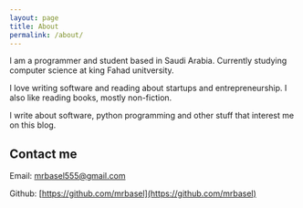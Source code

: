 ```yaml
---
layout: page
title: About
permalink: /about/
---
```



I am a programmer and student based in Saudi Arabia. Currently studying computer science at king Fahad unitversity.

I love writing software and reading about startups and entrepreneurship. I also like reading books, mostly non-fiction.

I write about software, python programming and other stuff that interest me on this blog.

## Contact me

Email: [mrbasel555@gmail.com](mailto:mrbasel555@gmail.com)

Github: [https://github.com/mrbasel](https://github.com/mrbasel)
